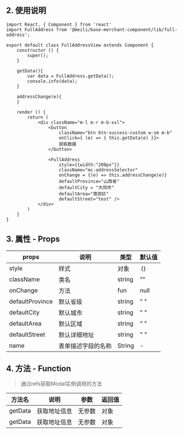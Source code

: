 ## 2. 使用说明

```
import React, { Component } from 'react'
import FullAddress from '@meili/base-merchant-component/lib/full-address';

export default class FullAddressView extends Component {
    constructor () {
        super();
    }

    getData(){
        var data = FullAddress.getData();
        console.info(data);
    }

    addressChange(e){
    }

    render () {
        return (
            <div className="m-l m-r m-b-xxl">
                <button
                    className="btn btn-success-custom w-sm m-b" 
                    onClick={ (e) => { this.getData(e) }}>
                    获取数据
                </button>

                <FullAddress 
                    style={{width:"200px"}}
                    className="mc-addressSelector"
                    onChange = {(e) => this.addressChange(e)}
                    defaultProvince="山西省" 
                    defaultCity = "大同市"
                    defaultArea="南郊区"
                    defaultStreet="test" />
            </div>
        )
    }
}

```
	
## 3. 属性 - Props

| props        | 说明           | 类型         |   默认值       |
| ------------ | ------------- | ------------ | ------------  |
| style        | 样式           | 对象       | ｛｝         |
| className     | 类名       | string       | ""    |
| onChange     | 方法 | fun | null   |
| defaultProvince     | 默认省级 | string | " "   |
| defaultCity     | 默认城市 | string | " "   |
| defaultArea     | 默认区域 | string | " "   |
| defaultStreet     | 默认详细地址 | string | " "   |
| name | 表单描述字段的名称 | String  | - |

## 4. 方法 - Function

> 通过refs获取Modal实例调用的方法

| 方法名        |   说明    | 参数          | 返回值         |
| ------------ | ------------- | ------------- | ------------ |
| getData    |   获取地址信息    | 无参数           | 对象       |
| getData    |   获取地址信息    | 无参数           | 对象       |
